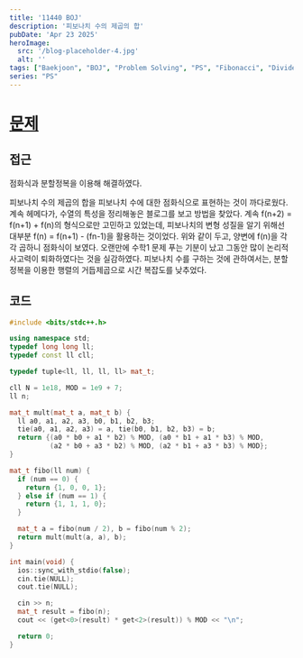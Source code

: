 ```yaml
---
title: '11440 BOJ'
description: '피보나치 수의 제곱의 합'
pubDate: 'Apr 23 2025'
heroImage:
  src: '/blog-placeholder-4.jpg'
  alt: ''
tags: ["Baekjoon", "BOJ", "Problem Solving", "PS", "Fibonacci", "Divide and Conquer"]
series: "PS"
---
```


# [문제](https://www.acmicpc.net/problem/11440)

## 접근

점화식과 분할정복을 이용해 해결하였다.

피보나치 수의 제곱의 합을 피보나치 수에 대한 점화식으로 표현하는 것이 까다로웠다.
계속 헤메다가, 수열의 특성을 정리해놓은 블로그를 보고 방법을 찾았다.
계속 f(n+2) = f(n+1) + f(n)의 형식으로만 고민하고 있었는데,
피보나치의 변형 성질을 알기 위해선 대부분 f(n) = f(n+1) - (fn-1)을 활용하는 것이었다.
위와 같이 두고, 양변에 f(n)을 각각 곱하니 점화식이 보였다.
오랜만에 수학1 문제 푸는 기분이 났고 그동안 많이 논리적 사고력이 퇴화하였다는 것을 실감하였다.
피보나치 수를 구하는 것에 관하여서는, 분할정복을 이용한 행렬의 거듭제곱으로 시간 복잡도를 낮추었다.


## 코드

```c++
#include <bits/stdc++.h>

using namespace std;
typedef long long ll;
typedef const ll cll;

typedef tuple<ll, ll, ll, ll> mat_t;

cll N = 1e18, MOD = 1e9 + 7;
ll n;

mat_t mult(mat_t a, mat_t b) {
  ll a0, a1, a2, a3, b0, b1, b2, b3;
  tie(a0, a1, a2, a3) = a, tie(b0, b1, b2, b3) = b;
  return {(a0 * b0 + a1 * b2) % MOD, (a0 * b1 + a1 * b3) % MOD,
          (a2 * b0 + a3 * b2) % MOD, (a2 * b1 + a3 * b3) % MOD};
}

mat_t fibo(ll num) {
  if (num == 0) {
    return {1, 0, 0, 1};
  } else if (num == 1) {
    return {1, 1, 1, 0};
  }

  mat_t a = fibo(num / 2), b = fibo(num % 2);
  return mult(mult(a, a), b);
}

int main(void) {
  ios::sync_with_stdio(false);
  cin.tie(NULL);
  cout.tie(NULL);

  cin >> n;
  mat_t result = fibo(n);
  cout << (get<0>(result) * get<2>(result)) % MOD << "\n";

  return 0;
}
```